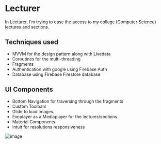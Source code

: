 # Lecturer
In Lecturer, I'm trying to ease the access to my college (Computer Science) lectures and sections.

<h2>Techniques used</h2>
<ul>
 <li>MVVM for the design pattern along with Livedata</li>
 <li>Coroutines for the multi-threading</li>
 <li>Fragments</li>
 <li>Authentication with google using Firebase Auth</li>
 <li>Database using Firebase Firestore database</li>
</ul>
 
 
 <h2>UI Components</h2>
 <ul>
 <li>Bottom Navigation for traversing through the fragments</li>
 <li>Custom Toolbars</li>
 <li>Glide to load images.</li>
 <li>Exoplayer as a Mediaplayer for the lectures/sections</li>
 <li>Material Components</li>
 <li>Intuit for resolutions responsiveness</li>
</ul>
 
 ![image](https://user-images.githubusercontent.com/84887514/148654408-74971730-ef3b-4c85-a8aa-c7a77b3afe26.png)

 
 
 

